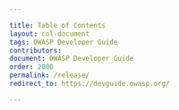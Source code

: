 ```yaml
---

title: Table of Contents
layout: col-document
tags: OWASP Developer Guide
contributors:
document: OWASP Developer Guide
order: 2000
permalink: /release/
redirect_to: https://devguide.owasp.org/

---
```

